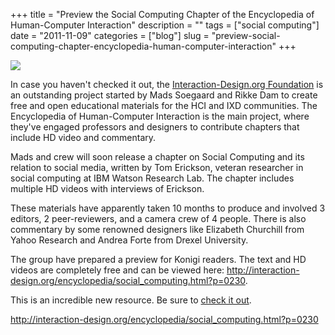 +++
title = "Preview the Social Computing Chapter of the Encyclopedia of Human-Computer Interaction"
description = ""
tags = ["social computing"]
date = "2011-11-09"
categories = ["blog"]
slug = "preview-social-computing-chapter-encyclopedia-human-computer-interaction"
+++



  <div class="screenshot"><img src="/media/notebook/idorg-tomerickson.jpg" /></div>
<p>In case you haven't checked it out, the <a href="http://interaction-design.org/">Interaction-Design.org Foundation</a> is an outstanding project started by Mads Soegaard and Rikke Dam to create free and open educational materials for the HCI and IXD communities. The Encyclopedia of Human-Computer Interaction is the main project, where they've engaged professors and designers to contribute chapters that include HD video and commentary.</p>
<p>Mads and crew will soon release a chapter on Social Computing and its relation to social media, written by Tom Erickson, veteran researcher in social computing at IBM Watson Research Lab. The chapter includes multiple HD videos with interviews of Erickson. </p>
<p>These materials have apparently taken 10 months to produce and involved 3 editors, 2 peer-reviewers, and a camera crew of 4 people. There is also commentary by some renowned designers like Elizabeth Churchill from Yahoo Research and Andrea Forte from Drexel University.</p>
<p>The group have prepared a preview for Konigi readers. The text and HD videos are completely free and can be viewed here: <a href="http://interaction-design.org/encyclopedia/social_computing.html?p=0230">http://interaction-design.org/encyclopedia/social_computing.html?p=0230</a>. </p>
<p>This is an incredible new resource. Be sure to <a href="http://interaction-design.org/encyclopedia/social_computing.html?p=0230<br%20/>">check it out</a>. </p>
    
  <a href="http://interaction-design.org/encyclopedia/social_computing.html?p=0230">http://interaction-design.org/encyclopedia/social_computing.html?p=0230</a>

